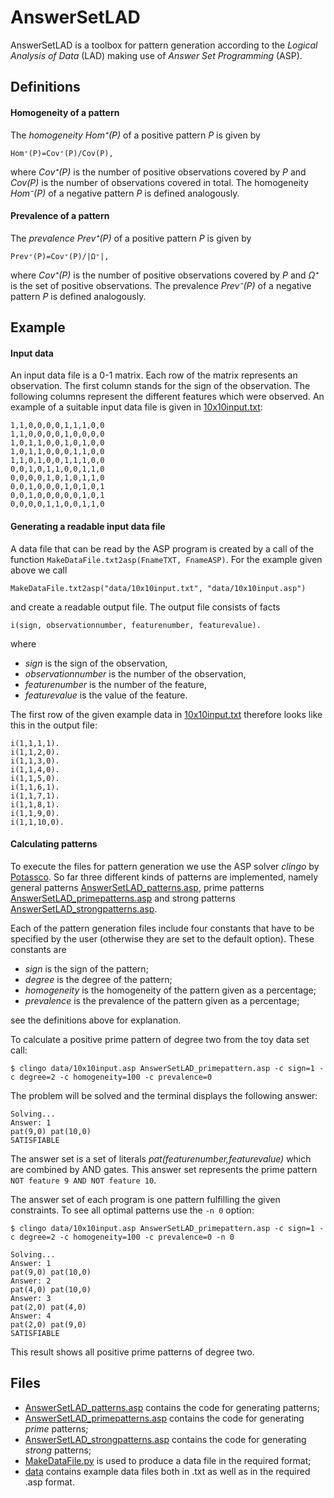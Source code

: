# AnswerSetLAD
AnswerSetLAD is a toolbox for pattern generation according to the _Logical Analysis of Data_ (LAD) making use of _Answer Set Programming_ (ASP). 

## Definitions

#### Homogeneity of a pattern
The _homogeneity_ _Hom⁺(P)_ of a positive pattern _P_ is given by
```
Hom⁺(P)=Cov⁺(P)/Cov(P),
```
where _Cov⁺(P)_ is the number of positive observations covered by _P_ and _Cov(P)_ is the number of observations covered in total. The homogeneity _Hom⁻(P)_  of a negative pattern _P_ is defined analogously.

#### Prevalence of a pattern
The _prevalence_ _Prev⁺(P)_ of a positive pattern _P_ is given by
```
Prev⁺(P)=Cov⁺(P)/|Ω⁺|,
```
where _Cov⁺(P)_ is the number of positive observations covered by _P_ and _Ω⁺_ is the set of positive observations. The prevalence _Prev⁻(P)_ of a negative pattern _P_ is defined analogously.

## Example
#### Input data
An input data file is a 0-1 matrix. Each row of the matrix represents an observation. The first column stands for the sign of the observation. The following columns represent the different features which were observed.
An example of a suitable input data file is given in [10x10input.txt](./data/10x10input.txt):
```
1,1,0,0,0,0,1,1,1,0,0
1,1,0,0,0,0,1,0,0,0,0
1,0,1,1,0,0,1,0,1,0,0
1,0,1,1,0,0,0,1,1,0,0
1,1,0,1,0,0,1,1,1,0,0
0,0,1,0,1,1,0,0,1,1,0
0,0,0,0,1,0,1,0,1,1,0
0,0,1,0,0,0,1,0,1,0,1
0,0,1,0,0,0,0,0,1,0,1
0,0,0,0,1,1,0,0,1,1,0
```
#### Generating a readable input data file
A data file that can be read by the ASP program is created by a call of the function `MakeDataFile.txt2asp(FnameTXT, FnameASP)`.
For the example given above we call
```
MakeDataFile.txt2asp("data/10x10input.txt", "data/10x10input.asp")
```
and create a readable output file. 
The output file consists of facts
```
i(sign, observationnumber, featurenumber, featurevalue).
```
where 
 * _sign_ is the sign of the observation, 
 * _observationnumber_ is the number of the observation,
 * _featurenumber_ is the number of the feature,
 * _featurevalue_ is the value of the feature.

The first row of the given example data in [10x10input.txt](./data/10x10input.txt) therefore looks like this in the output file:
```
i(1,1,1,1).
i(1,1,2,0).
i(1,1,3,0).
i(1,1,4,0).
i(1,1,5,0).
i(1,1,6,1).
i(1,1,7,1).
i(1,1,8,1).
i(1,1,9,0).
i(1,1,10,0).
```

#### Calculating patterns

To execute the files for pattern generation we use the ASP solver _clingo_ by [Potassco](https://potassco.org/). 
So far three different kinds of patterns are implemented, namely general patterns [AnswerSetLAD_patterns.asp](./AnswerSetLAD_patterns.asp), prime patterns [AnswerSetLAD_primepatterns.asp](./AnswerSetLAD_primepatterns.asp) and strong patterns [AnswerSetLAD_strongpatterns.asp](./AnswerSetLAD_strongpatterns.asp).

Each of the pattern generation files include four constants that have to be specified by the user (otherwise they are set to the default option). These constants are

 * _sign_ is the sign of the pattern;
 * _degree_ is the degree of the pattern;
 * _homogeneity_ is the homogeneity of the pattern given as a percentage;
 * _prevalence_ is the prevalence of the pattern given as a percentage;

see the definitions above for explanation.

To calculate a positive prime pattern of degree two from the toy data set call:
 
```
$ clingo data/10x10input.asp AnswerSetLAD_primepattern.asp -c sign=1 -c degree=2 -c homogeneity=100 -c prevalence=0 
```
The problem will be solved and the terminal displays the following answer:
```
Solving...
Answer: 1
pat(9,0) pat(10,0)
SATISFIABLE
```
The answer set is a set of literals _pat(featurenumber,featurevalue)_ which are combined by AND gates. This answer set represents the prime pattern `NOT feature 9 AND NOT feature 10`.


The answer set of each program is one pattern fulfilling the given constraints. To see all optimal patterns use the `-n 0` option:
```
$ clingo data/10x10input.asp AnswerSetLAD_primepattern.asp -c sign=1 -c degree=2 -c homogeneity=100 -c prevalence=0 -n 0

Solving...
Answer: 1
pat(9,0) pat(10,0)
Answer: 2
pat(4,0) pat(10,0)
Answer: 3
pat(2,0) pat(4,0)
Answer: 4
pat(2,0) pat(9,0)
SATISFIABLE
```
This result shows all positive prime patterns of degree two.






## Files
 * [AnswerSetLAD_patterns.asp](./AnswerSetLAD_patterns.asp) contains the code for generating patterns;
 * [AnswerSetLAD_primepatterns.asp](./AnswerSetLAD_primepatterns.asp) contains the code for generating _prime_ patterns;
 * [AnswerSetLAD_strongpatterns.asp](./AnswerSetLAD_strongpatterns.asp) contains the code for generating _strong_ patterns;
 * [MakeDataFile.py](./MakeDataFile.py) is used to produce a data file in the required format;
 * [data](./data) contains example data files both in .txt as well as in the required .asp format.

